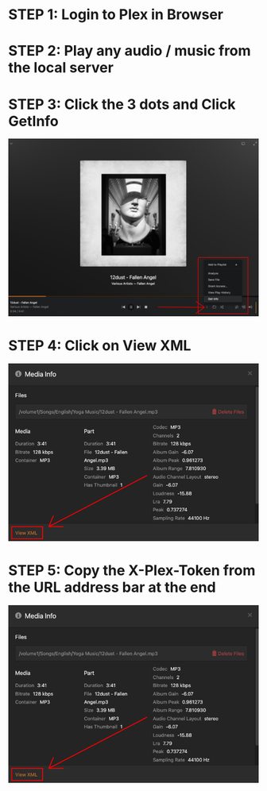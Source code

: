 
# STEP 1: Login to Plex in Browser

# STEP 2: Play any audio / music from the local server 

# STEP 3: Click the 3 dots and Click GetInfo 
![alt text](./img/PlexToken01_GetInfo.png)

# STEP 4: Click on View XML 

![alt text](./img/PlexToken02_ViewXML.png)

# STEP 5: Copy the X-Plex-Token from the URL address bar at the end 

![alt text](./img/PlexToken02_ViewXML.png)